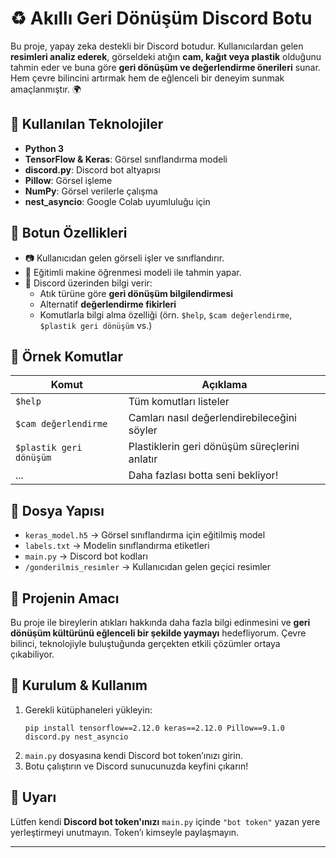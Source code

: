 # ♻️ Akıllı Geri Dönüşüm Discord Botu

Bu proje, yapay zeka destekli bir Discord botudur. Kullanıcılardan gelen **resimleri analiz ederek**, görseldeki atığın **cam, kağıt veya plastik** olduğunu tahmin eder ve buna göre **geri dönüşüm ve değerlendirme önerileri** sunar. Hem çevre bilincini artırmak hem de eğlenceli bir deneyim sunmak amaçlanmıştır. 🌍

## 🔧 Kullanılan Teknolojiler
- **Python 3**
- **TensorFlow & Keras**: Görsel sınıflandırma modeli
- **discord.py**: Discord bot altyapısı
- **Pillow**: Görsel işleme
- **NumPy**: Görsel verilerle çalışma
- **nest_asyncio**: Google Colab uyumluluğu için

## 🚀 Botun Özellikleri
- 📷 Kullanıcıdan gelen görseli işler ve sınıflandırır.
- 🧠 Eğitimli makine öğrenmesi modeli ile tahmin yapar.
- 💬 Discord üzerinden bilgi verir:
  - Atık türüne göre **geri dönüşüm bilgilendirmesi**
  - Alternatif **değerlendirme fikirleri**
  - Komutlarla bilgi alma özelliği (örn. `$help`, `$cam değerlendirme`, `$plastik geri dönüşüm` vs.)

## 💬 Örnek Komutlar
| Komut | Açıklama |
|-------|----------|
| `$help` | Tüm komutları listeler |
| `$cam değerlendirme` | Camları nasıl değerlendirebileceğini söyler |
| `$plastik geri dönüşüm` | Plastiklerin geri dönüşüm süreçlerini anlatır |
| ... | Daha fazlası botta seni bekliyor! |

## 📁 Dosya Yapısı
- `keras_model.h5` → Görsel sınıflandırma için eğitilmiş model
- `labels.txt` → Modelin sınıflandırma etiketleri
- `main.py` → Discord bot kodları
- `/gonderilmis_resimler` → Kullanıcıdan gelen geçici resimler

## 🌱 Projenin Amacı
Bu proje ile bireylerin atıkları hakkında daha fazla bilgi edinmesini ve **geri dönüşüm kültürünü eğlenceli bir şekilde yaymayı** hedefliyorum. Çevre bilinci, teknolojiyle buluştuğunda gerçekten etkili çözümler ortaya çıkabiliyor.

## 📌 Kurulum & Kullanım
1. Gerekli kütüphaneleri yükleyin:
    ```
    pip install tensorflow==2.12.0 keras==2.12.0 Pillow==9.1.0 discord.py nest_asyncio
    ```
2. `main.py` dosyasına kendi Discord bot token’ınızı girin.
3. Botu çalıştırın ve Discord sunucunuzda keyfini çıkarın!

## 🔐 Uyarı
Lütfen kendi **Discord bot token'ınızı** `main.py` içinde `"bot token"` yazan yere yerleştirmeyi unutmayın. Token’ı kimseyle paylaşmayın.

---

